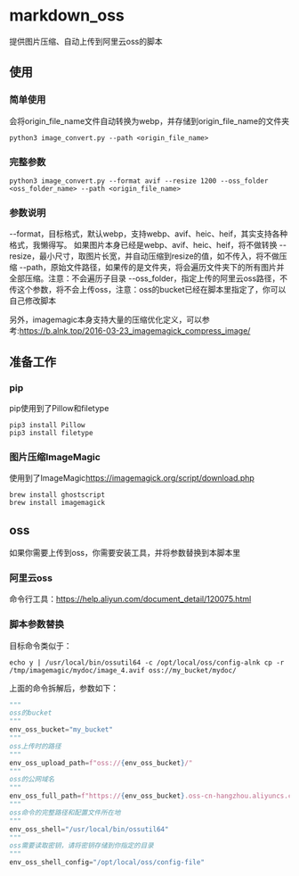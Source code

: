 # markdown_oss
提供图片压缩、自动上传到阿里云oss的脚本
## 使用
### 简单使用
会将origin_file_name文件自动转换为webp，并存储到origin_file_name的文件夹
```shell
python3 image_convert.py --path <origin_file_name>
```
### 完整参数
```shell
python3 image_convert.py --format avif --resize 1200 --oss_folder <oss_folder_name> --path <origin_file_name>
```
### 参数说明
--format，目标格式，默认webp，支持webp、avif、heic、heif，其实支持各种格式，我懒得写。
如果图片本身已经是webp、avif、heic、heif，将不做转换
--resize，最小尺寸，取图片长宽，并自动压缩到resize的值，如不传入，将不做压缩
--path，原始文件路径，如果传的是文件夹，将会遍历文件夹下的所有图片并全部压缩。注意：不会遍历子目录
--oss_folder，指定上传的阿里云oss路径，不传这个参数，将不会上传oss，注意：oss的bucket已经在脚本里指定了，你可以自己修改脚本

另外，imagemagic本身支持大量的压缩优化定义，可以参考:<https://b.alnk.top/2016-03-23_imagemagick_compress_image/>

## 准备工作
### pip
pip使用到了Pillow和filetype
```shell
pip3 install Pillow
pip3 install filetype
```
### 图片压缩ImageMagic
使用到了ImageMagic<https://imagemagick.org/script/download.php>
```shell
brew install ghostscript
brew install imagemagick
```

## oss
如果你需要上传到oss，你需要安装工具，并将参数替换到本脚本里
### 阿里云oss
命令行工具：<https://help.aliyun.com/document_detail/120075.html>
### 脚本参数替换
目标命令类似于：
```shell
echo y | /usr/local/bin/ossutil64 -c /opt/local/oss/config-alnk cp -r  /tmp/imagemagic/mydoc/image_4.avif oss://my_bucket/mydoc/
```
上面的命令拆解后，参数如下：
```python
"""
oss的bucket
"""
env_oss_bucket="my_bucket"
"""
oss上传时的路径
"""
env_oss_upload_path=f"oss://{env_oss_bucket}/"
"""
oss的公网域名
"""
env_oss_full_path=f"https://{env_oss_bucket}.oss-cn-hangzhou.aliyuncs.com/"
"""
oss命令的完整路径和配置文件所在地
"""
env_oss_shell="/usr/local/bin/ossutil64"
"""
oss需要读取密钥，请将密钥存储到你指定的目录
"""
env_oss_shell_config="/opt/local/oss/config-file"
```
